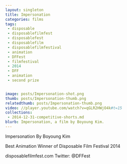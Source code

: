 ```yaml
---
layout: singleton
title: Impersonation
categories: films
tags:
 - disposable
 - disposablefilmfest
 - disposablefest
 - disposablefilm
 - disposablefilmfestival
 - animation
 - DFFest
 - filmfestival
 - 2014
 - DFF
 - animation
 - second prize


image: posts/Impersonation-shot.png
thumb: posts/Impersonation-thumb.png
relatedthumb: posts/Impersonation-thumb.png
video: //player.youtube.com/watch?v=qGLR2HWjO4k#t=15
collections:
 - 2014-12-31-competitive-shorts.md
blurb: Impersonation, a film by Boyoung Kim.
---
```


Impersonation
By Boyoung Kim

Best Animation Winner of Disposable Film Festival 2014

disposablefilmfest.com
Twitter: @DFFest
